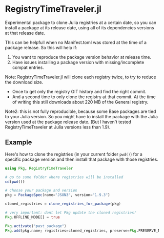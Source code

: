 # RegistryTimeTraveler.jl
Experimental package to clone Julia registries at a certain date, so you can install a package at its release date, using all of its dependencies versions at that release date.

This can be helpfull when no Manifest.toml was stored at the time of a package release.
So this will help if:
1. You want to reproduce the package version behavior at release time.
2. Have issues installing a package version with missing/incomplete compat entries.

Note: RegistryTimeTraveler.jl will clone each registry twice, to try to reduce the download size.
* Once to get only the registry GIT history and find the right commit.
* And a second time to only clone the registry at that commit.
At the time of writing this still downloads about 220 MB of the General registry.

Note2: this is not fully reproducible, because some Base packages are tied to your Julia version. So you might have to install the package with the Julia version used at the package release date. (But I haven't tested RegistryTimeTraveler at Julia versions less than 1.9).

## Example

Here's how to clone the registries (in your current folder `pwd()`) for a specific package version and then install that package with those registries.

```julia
using Pkg, RegistryTimeTraveler

# go to some folder where registries will be installed
cd(pwd())

# choose your package and version
pkg = PackageSpec(name="JSON3", version="1.9.3")

cloned_registries = clone_registries_for_package(pkg)

# very important: dont let Pkg update the cloned registries!
Pkg.OFFLINE_MODE[] = true

Pkg.activate("past_package")
Pkg.add(pkg.name; registries=cloned_registries, preserve=Pkg.PRESERVE_NONE)

```
